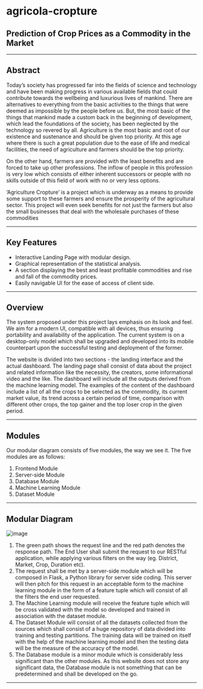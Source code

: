 # agricola-cropture
## Prediction of Crop Prices as a Commodity in the Market

---

## Abstract

Today’s society has progressed far into the fields of science and technology and have been making progress in various available fields that could contribute towards the wellbeing and luxurious lives of mankind. There are alternatives to everything from the basic activities to the things that were deemed as impossible by the people before us. But, the most basic of the things that mankind made a custom back in the beginning of development, which lead the foundations of the society, has been neglected by the technology so revered by all. Agriculture is the most basic and root of our existence and sustenance and should be given top priority. At this age where there is such a great population due to the ease of life and medical facilities, the need of agriculture and farmers should be the top priority. 

On the other hand, farmers are provided with the least benefits and are forced to take up other professions. The inflow of people in this profession is very low which consists of either inherent successors or people with no skills outside of this field of work with no or very less options. 

‘Agriculture Cropture’ is a project which is underway as a means to provide some support to these farmers and ensure the prosperity of the agricultural sector. This project will even seek benefits for not just the farmers but also the small businesses that deal with the wholesale purchases of these commodities

---

## Key Features

- Interactive Landing Page with modular design.
- Graphical representation of the statistical analysis.
- A section displaying the best and least profitable commodities and rise and fall of the commodity prices.
- Easily navigable UI for the ease of access of client side.

---

## Overview

The system proposed under this project lays emphasis on its look and feel. We aim for a modern UI, compatible with all devices, thus ensuring portability and availability of the application. The current system is on a desktop-only model which shall be upgraded and developed into its mobile counterpart upon the successful testing and deployment of the former. 

The website is divided into two sections - the landing interface and the actual dashboard. The landing page shall consist of data about the project and related information like the necessity, the creators, some informational video and the like. The dashboard will include all the outputs derived from the machine learning model. The examples of the content of the dashboard include a list of all the crops to be selected as the commodity, its current market value, its trend across a certain period of time, comparison with different other crops, the top gainer and the top loser crop in the given period. 

---

## Modules

Our modular diagram consists of five modules, the way we see it. The five modules are as follows:

1. Frontend Module
2. Server-side Module
3. Database Module
4. Machine Learning Module
5. Dataset Module

---

## Modular Diagram

![image](https://i.imgur.com/yFDTZAJ.jpg)

1. The green path shows the request line and the red path denotes the response path. The End User shall submit the request to our RESTful application, while applying various filters on the way (eg. District, Market, Crop, Duration etc).
2. The request shall be met by a server-side module which will be composed in Flask, a Python library for server side coding. This server will then pitch for this request in an acceptable form to the machine learning module in the form of a feature tuple which will consist of all the filters the end user requested.
3. The Machine Learning module will receive the feature tuple which will be cross validated with the model so developed and trained in association with the dataset module.
4. The Dataset Module will consist of all the datasets collected from the sources which shall consist of a huge repository of data divided into training and testing partitions. The training data will be trained on itself with the help of the machine learning model and then the testing data will be the measure of the accuracy of the model.
5. The Database module is a minor module which is considerably less significant than the other modules. As this website does not store any significant data, the Database module is not something that can be predetermined and shall be developed on the go.

---




